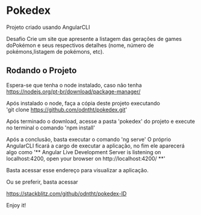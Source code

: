 # Pokedex
Projeto criado usando AngularCLI

Desafio
Crie um site que apresente a listagem das gerações de games doPokémon e seus respectivos detalhes (nome, número de pokémons,listagem de pokémons, etc).

## Rodando o Projeto

Espera-se que tenha o node instalado, caso não tenha
https://nodejs.org/pt-br/download/package-manager/

Após instalado o node, faça a cópia deste projeto executando  
'git clone https://github.com/odntht/pokedex.git'

Após terminado o download, acesse a pasta 'pokedex' do projeto e execute no terminal o comando 
'npm install'

Após a conclusão, basta executar o comando 
'ng serve'
O próprio AngularCLI ficará a cargo de executar a aplicação, no fim ele aparecerá algo como 
'** Angular Live Development Server is listening on localhost:4200, open your browser on http://localhost:4200/ **'

Basta acessar esse endereço para visualizar a aplicação.

Ou se preferir, basta acessar

https://stackblitz.com/github/odntht/pokedex-ID

Enjoy it!
